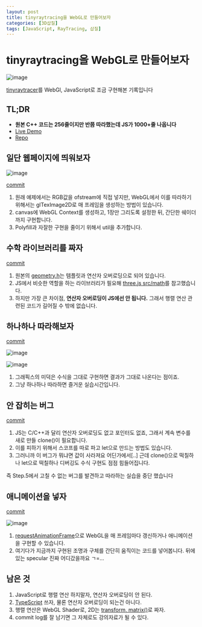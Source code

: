 ```yaml
---
layout: post
title: tinyraytracing을 WebGL로 만들어보자
categories: [3D삽질]
tags: [JavaScript, RayTracing, 삽질]
---
```


# tinyraytracing을 WebGL로 만들어보자
![image](https://user-images.githubusercontent.com/7877313/54085775-f5cb5b80-4384-11e9-93a1-c8f151d40f23.png)

[tinyraytracer](https://github.com/ssloy/tinyraytracer)를 WebGl, JavaScript로 조금 구현해본 기록입니다

## TL;DR
- **원본 C++ 코드는 256줄이지만 반쯤 따라했는데 JS가 1000+줄 나옵니다**
- [Live Demo](https://hyunjun529.github.io/tinyraytracer-WebGL/)
- [Repo](https://github.com/hyunjun529/tinyraytracer-WebGL)

## 일단 웹페이지에 띄워보자
![image](https://user-images.githubusercontent.com/7877313/54085042-52764880-437c-11e9-858a-0d580ec06c28.png)

[commit](https://github.com/hyunjun529/tinyraytracer-WebGL/commit/525ab7ede78036cb80706d38e80608d90fe4e15f)

1. 원래 예제에서는 RGB값을 ofstream에 직접 넣지만, WebGL에서 이를 따라하기 위해서는 glTexImage2D로 매 프레임을 생성하는 방법이 있습니다.
2. canvas에 WebGL Context를 생성하고, 1장만 그리도록 설정한 뒤, 간단한 쉐이더까지 구현합니다.
3. Polyfill과 자잘한 구현을 줄이기 위해서 util을 추가합니다.


## 수학 라이브러리를 짜자
[commit](https://github.com/hyunjun529/tinyraytracer-WebGL/commit/beb308447f1d5a45736572a63d0050ecf1ba4843)

1. 원본의 [geometry.h](https://github.com/ssloy/tinyraytracer/blob/master/geometry.h)는 템플릿과 연산자 오버로딩으로 되어 있습니다.
2. JS에서 비슷한 역할을 하는 라이브러리가 필요해 [three.js src/math](https://github.com/mrdoob/three.js/tree/master/src/math)를 참고했습니다.
3. 하지만 가장 큰 차이점, **연산자 오버로딩이 JS에선 안 됩니다.** 그래서 행렬 연산 관련된 코드가 길어질 수 밖에 없습니다.


## 하나하나 따라해보자
[commit](https://github.com/hyunjun529/tinyraytracer-WebGL/commits/master)

![image](https://user-images.githubusercontent.com/7877313/54085770-e815d600-4384-11e9-90de-d15774a4eb5d.png)

![image](https://user-images.githubusercontent.com/7877313/54085772-ea783000-4384-11e9-8c2a-08731ed54702.png)

1. 그래픽스의 미덕은 수식을 그대로 구현하면 결과가 그대로 나온다는 점이죠.
2. 그냥 하나하나 따라하면 즐거운 실습시간입니다.


## 안 잡히는 버그
[commit](https://github.com/hyunjun529/tinyraytracer-WebGL/commit/78fdd618e3c90e002b9b24064f8e7d5b461a3a50)

1. JS는 C/C++과 달리 연산자 오버로딩도 없고 포인터도 없죠, 그래서 계속 변수를 새로 만들 clone()이 필요합니다.
2. 이를 피하기 위해서 스코프를 따로 파고 let으로 만드는 방법도 있습니다.
3. 그러니까 이 버그가 뭐냐면 값이 사라져요 어딘가에서[..] 근데 clone()으로 떡칠하나 let으로 떡칠하나 디버깅도 수식 구현도 점점 힘들어집니다.

즉 Step.5에서 고칠 수 없는 버그를 발견하고 따라하는 실습을 중단 했습니다

## 애니메이션을 넣자
[commit](https://github.com/hyunjun529/tinyraytracer-WebGL/commit/ce72c55e7f4da066f5ee5b80885364089f6b00d3)

![image](https://user-images.githubusercontent.com/7877313/54085602-332ee980-4383-11e9-85a1-48c4c88f3726.png)

1. [requestAnimationFrame](https://developer.mozilla.org/ko/docs/Web/API/Window/requestAnimationFrame)으로 WebGL을 매 프레임마다 갱신하거나 애니메이션을 구현할 수 있습니다.
2. 여기다가 지금까지 구현된 조명과 구체를 간단히 움직이는 코드를 넣어봅니다. 뒤에 있는 specular 진짜 어디갔을까요 ㄱ=...


## 남은 것
1. JavaScript로 행렬 연산 하지말자, 연산자 오버로딩이 안 된다.
2. [TypeScript](https://www.typescriptlang.org/) 쓰자, 물론 연산자 오버로딩이 되는건 아니다.
3. 행렬 연산은 WebGL Shader로, 2D는 [transform, matrix()](https://developer.mozilla.org/ko/docs/Web/CSS/transform-function/matrix)로 짜자.
4. commit log를 잘 남기면 그 자체로도 강의자료가 될 수 있다.
